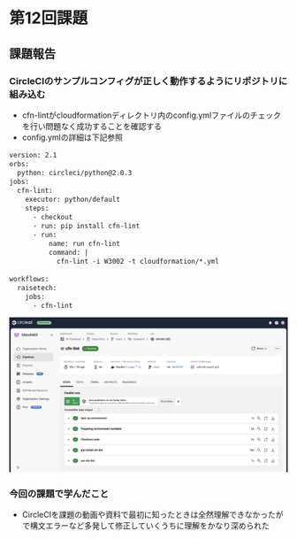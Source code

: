 # **第12回課題**

## 課題報告

### CircleCIのサンプルコンフィグが正しく動作するようにリポジトリに組み込む
 - cfn-lintがcloudformationディレクトリ内のconfig.ymlファイルのチェックを行い問題なく成功することを確認する
 - config.ymlの詳細は下記参照
```
version: 2.1
orbs:
  python: circleci/python@2.0.3
jobs:
  cfn-lint:
    executor: python/default
    steps:
      - checkout
      - run: pip install cfn-lint
      - run:
          name: run cfn-lint
          command: |
            cfn-lint -i W3002 -t cloudformation/*.yml

workflows:
  raisetech:
    jobs:
      - cfn-lint
```
  ![a](./lecture12/成功.png)

### 今回の課題で学んだこと
- CircleCIを課題の動画や資料で最初に知ったときは全然理解できなかったがで構文エラーなど多発して修正していくうちに理解をかなり深められた